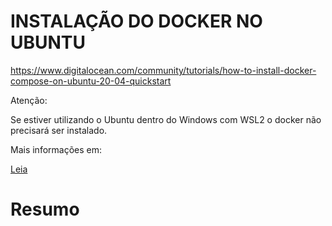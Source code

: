 # INSTALAÇÃO DO DOCKER NO UBUNTU

https://www.digitalocean.com/community/tutorials/how-to-install-docker-compose-on-ubuntu-20-04-quickstart

Atenção:

Se estiver utilizando o Ubuntu dentro do Windows com WSL2 o docker não precisará ser instalado.


Mais informações em:

[Leia](docs/WSL2.md)


# Resumo

